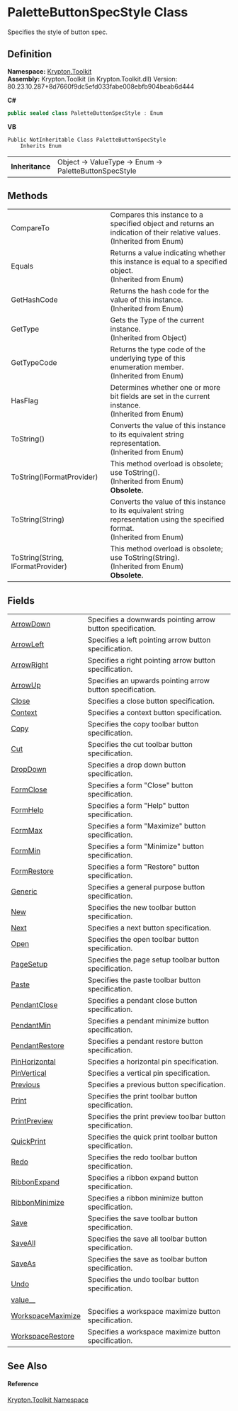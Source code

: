 # PaletteButtonSpecStyle Class


Specifies the style of button spec.



## Definition
**Namespace:** <a href="79d2eac2-21f4-54ff-7552-b20c33c30600.md">Krypton.Toolkit</a>  
**Assembly:** Krypton.Toolkit (in Krypton.Toolkit.dll) Version: 80.23.10.287+8d7660f9dc5efd033fabe008ebfb904beab6d444

**C#**
``` C#
public sealed class PaletteButtonSpecStyle : Enum
```
**VB**
``` VB
Public NotInheritable Class PaletteButtonSpecStyle
	Inherits Enum
```

<table><tr><td><strong>Inheritance</strong></td><td>Object  →  ValueType  →  Enum  →  PaletteButtonSpecStyle</td></tr>
</table>



## Methods
<table>
<tr>
<td>CompareTo</td>
<td>Compares this instance to a specified object and returns an indication of their relative values.<br />(Inherited from Enum)</td></tr>
<tr>
<td>Equals</td>
<td>Returns a value indicating whether this instance is equal to a specified object.<br />(Inherited from Enum)</td></tr>
<tr>
<td>GetHashCode</td>
<td>Returns the hash code for the value of this instance.<br />(Inherited from Enum)</td></tr>
<tr>
<td>GetType</td>
<td>Gets the Type of the current instance.<br />(Inherited from Object)</td></tr>
<tr>
<td>GetTypeCode</td>
<td>Returns the type code of the underlying type of this enumeration member.<br />(Inherited from Enum)</td></tr>
<tr>
<td>HasFlag</td>
<td>Determines whether one or more bit fields are set in the current instance.<br />(Inherited from Enum)</td></tr>
<tr>
<td>ToString()</td>
<td>Converts the value of this instance to its equivalent string representation.<br />(Inherited from Enum)</td></tr>
<tr>
<td>ToString(IFormatProvider)</td>
<td>This method overload is obsolete; use ToString().<br />(Inherited from Enum)<br /><strong>Obsolete.</strong></td></tr>
<tr>
<td>ToString(String)</td>
<td>Converts the value of this instance to its equivalent string representation using the specified format.<br />(Inherited from Enum)</td></tr>
<tr>
<td>ToString(String, IFormatProvider)</td>
<td>This method overload is obsolete; use ToString(String).<br />(Inherited from Enum)<br /><strong>Obsolete.</strong></td></tr>
</table>

## Fields
<table>
<tr>
<td><a href="1a246dcf-9aa6-37c5-4109-4f12bce49900.md">ArrowDown</a></td>
<td>Specifies a downwards pointing arrow button specification.</td></tr>
<tr>
<td><a href="d61354ed-5dc4-9132-b166-77e5502aafdb.md">ArrowLeft</a></td>
<td>Specifies a left pointing arrow button specification.</td></tr>
<tr>
<td><a href="136ee87b-8037-c63d-8180-992e84b03754.md">ArrowRight</a></td>
<td>Specifies a right pointing arrow button specification.</td></tr>
<tr>
<td><a href="caf6e556-efb5-cfae-3ca5-b122f2152da4.md">ArrowUp</a></td>
<td>Specifies an upwards pointing arrow button specification.</td></tr>
<tr>
<td><a href="5d705b54-85a0-38b8-7510-7542d3edce8b.md">Close</a></td>
<td>Specifies a close button specification.</td></tr>
<tr>
<td><a href="ccca2ef0-2265-a358-1864-8db19655b1fb.md">Context</a></td>
<td>Specifies a context button specification.</td></tr>
<tr>
<td><a href="66df1a21-cd18-47c8-e129-1506d5ce9b98.md">Copy</a></td>
<td>Specifies the copy toolbar button specification.</td></tr>
<tr>
<td><a href="40781da6-10d9-9822-fc4d-a9f2cb00fe61.md">Cut</a></td>
<td>Specifies the cut toolbar button specification.</td></tr>
<tr>
<td><a href="8263184e-0dc2-c5ce-3451-74e83dd3caa5.md">DropDown</a></td>
<td>Specifies a drop down button specification.</td></tr>
<tr>
<td><a href="3d01d3eb-789c-c820-3dff-a6dd812db459.md">FormClose</a></td>
<td>Specifies a form "Close" button specification.</td></tr>
<tr>
<td><a href="45c2ef14-9e1c-e1e7-2491-4777ac45756b.md">FormHelp</a></td>
<td>Specifies a form "Help" button specification.</td></tr>
<tr>
<td><a href="fbcfee24-98d9-35ac-b509-268ef22757de.md">FormMax</a></td>
<td>Specifies a form "Maximize" button specification.</td></tr>
<tr>
<td><a href="30906812-1538-efe2-b4b7-69f5d32853ef.md">FormMin</a></td>
<td>Specifies a form "Minimize" button specification.</td></tr>
<tr>
<td><a href="6930e147-990b-9e76-8d95-6ae6d28bee2e.md">FormRestore</a></td>
<td>Specifies a form "Restore" button specification.</td></tr>
<tr>
<td><a href="c6f06e54-fc80-715e-62af-66205f81f6e8.md">Generic</a></td>
<td>Specifies a general purpose button specification.</td></tr>
<tr>
<td><a href="7f456c11-06f8-cf1c-35fd-68db9f567abf.md">New</a></td>
<td>Specifies the new toolbar button specification.</td></tr>
<tr>
<td><a href="1732d16d-336f-6be7-98c1-db4584c8d536.md">Next</a></td>
<td>Specifies a next button specification.</td></tr>
<tr>
<td><a href="7710846e-d858-c7b4-41f8-0100239ccf29.md">Open</a></td>
<td>Specifies the open toolbar button specification.</td></tr>
<tr>
<td><a href="5a43d482-03c4-0d49-4350-0e7ec09b0998.md">PageSetup</a></td>
<td>Specifies the page setup toolbar button specification.</td></tr>
<tr>
<td><a href="5430025e-c9e2-c2b8-1756-d4a99a3764a4.md">Paste</a></td>
<td>Specifies the paste toolbar button specification.</td></tr>
<tr>
<td><a href="e480d346-ab7c-b5b2-c633-931157beaedf.md">PendantClose</a></td>
<td>Specifies a pendant close button specification.</td></tr>
<tr>
<td><a href="ef58e600-6a17-2c2e-bf19-5283e7563dc9.md">PendantMin</a></td>
<td>Specifies a pendant minimize button specification.</td></tr>
<tr>
<td><a href="ef3fbf97-b819-3ffe-bccb-32df210acf21.md">PendantRestore</a></td>
<td>Specifies a pendant restore button specification.</td></tr>
<tr>
<td><a href="e04382e0-071c-1597-8b8d-233c843fc26f.md">PinHorizontal</a></td>
<td>Specifies a horizontal pin specification.</td></tr>
<tr>
<td><a href="3be68c9d-b605-b8f0-90f3-dff63bca5653.md">PinVertical</a></td>
<td>Specifies a vertical pin specification.</td></tr>
<tr>
<td><a href="0d547b63-3a08-afb4-483c-b4fb3cff92b3.md">Previous</a></td>
<td>Specifies a previous button specification.</td></tr>
<tr>
<td><a href="916ea64f-2b0a-a62e-b741-76ed4b89ccf6.md">Print</a></td>
<td>Specifies the print toolbar button specification.</td></tr>
<tr>
<td><a href="502bac75-9e15-f8c8-fccb-275e3f87bb83.md">PrintPreview</a></td>
<td>Specifies the print preview toolbar button specification.</td></tr>
<tr>
<td><a href="5762167b-73bb-3b31-021b-4f8a0becb1d4.md">QuickPrint</a></td>
<td>Specifies the quick print toolbar button specification.</td></tr>
<tr>
<td><a href="71523c87-97d0-1915-8a5a-3758a73a6136.md">Redo</a></td>
<td>Specifies the redo toolbar button specification.</td></tr>
<tr>
<td><a href="f8af7bbd-d3cf-bed5-510a-d0be2d392099.md">RibbonExpand</a></td>
<td>Specifies a ribbon expand button specification.</td></tr>
<tr>
<td><a href="779e0500-bf60-12f8-e31e-1c57739b8964.md">RibbonMinimize</a></td>
<td>Specifies a ribbon minimize button specification.</td></tr>
<tr>
<td><a href="c3bc4d26-fb06-c8b0-84ff-c9ba4d740c24.md">Save</a></td>
<td>Specifies the save toolbar button specification.</td></tr>
<tr>
<td><a href="50e6350e-5ca9-f955-f934-3f02f6d47fd5.md">SaveAll</a></td>
<td>Specifies the save all toolbar button specification.</td></tr>
<tr>
<td><a href="eef731cb-e7d0-c9f2-920b-57efba865ba6.md">SaveAs</a></td>
<td>Specifies the save as toolbar button specification.</td></tr>
<tr>
<td><a href="c41b0d5f-e955-c49c-019d-58a1c1c02007.md">Undo</a></td>
<td>Specifies the undo toolbar button specification.</td></tr>
<tr>
<td><a href="90f737f3-3ae2-1b4f-6a13-b0a23364ccf1.md">value__</a></td>
<td> </td></tr>
<tr>
<td><a href="31d0ac58-2c07-a658-f09f-8327040446bf.md">WorkspaceMaximize</a></td>
<td>Specifies a workspace maximize button specification.</td></tr>
<tr>
<td><a href="a5b84532-1c01-51bd-1092-97e8edb77c99.md">WorkspaceRestore</a></td>
<td>Specifies a workspace maximize button specification.</td></tr>
</table>

## See Also


#### Reference
<a href="79d2eac2-21f4-54ff-7552-b20c33c30600.md">Krypton.Toolkit Namespace</a>  
